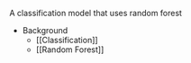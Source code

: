 A classification model that uses random forest

- Background
	- [[Classification]]
	- [[Random Forest]]